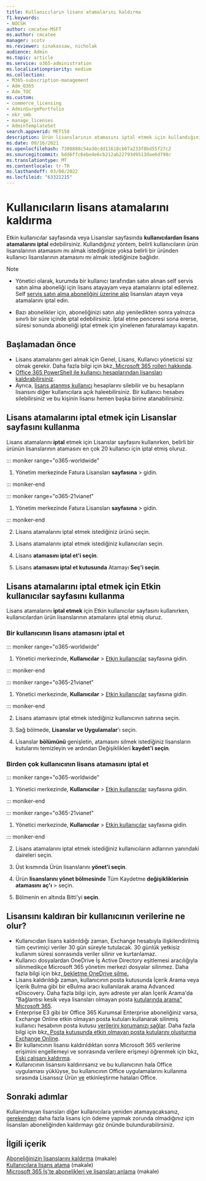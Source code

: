 ```yaml
---
title: Kullanıcıların lisans atamalarını kaldırma
f1.keywords:
- NOCSH
author: cmcatee-MSFT
ms.author: cmcatee
manager: scotv
ms.reviewer: sinakassaw, nicholak
audience: Admin
ms.topic: article
ms.service: o365-administration
ms.localizationpriority: medium
ms.collection:
- M365-subscription-management
- Adm_O365
- Adm_TOC
ms.custom:
- commerce_licensing
- AdminSurgePortfolio
- okr_smb
- manage_licenses
- AdminTemplateSet
search.appverid: MET150
description: Ürün lisanslarının atamasını iptal etmek için kullandığınız yöntem, lisans atamalarını belirli kullanıcılardan mı yoksa belirli bir üründen mi iptal ettiğine bağlıdır.
ms.date: 09/16/2021
ms.openlocfilehash: 7308888c54a30cdd11618cb07a233f8bd55f27c2
ms.sourcegitcommit: bdd6ffc6ebe4e6cb212ab22793d9513dae6d798c
ms.translationtype: MT
ms.contentlocale: tr-TR
ms.lasthandoff: 03/08/2022
ms.locfileid: "63321215"
---
```

# <a name="unassign-licenses-from-users"></a>Kullanıcıların lisans atamalarını kaldırma

Etkin kullanıcılar sayfasında veya Lisanslar sayfasında **kullanıcılardan lisans** **atamalarını iptal** edebilirsiniz. Kullandığınız yöntem, belirli kullanıcıların ürün lisanslarının atamasını mı almak istediğinize yoksa belirli bir üründen kullanıcı lisanslarının atamasını mı almak istediğinize bağlıdır.

> [!NOTE]
> 
> - Yönetici olarak, kurumda bir kullanıcı tarafından satın alınan self servis satın alma aboneliği için lisans atayayam veya atamalarını iptal edilemez. Self [servis satın alma aboneliğini üzerine alıp](../../commerce/subscriptions/manage-self-service-purchases-admins.md#take-over-a-self-service-purchase-subscription) lisansları atayın veya atamalarını iptal edin.
> 
> - Bazı abonelikler için, aboneliğinizi satın alıp yeniledikten sonra yalnızca sınırlı bir süre içinde iptal edebilirsiniz. İptal etme penceresi sona ererse, süresi sonunda aboneliği iptal etmek için yinelenen faturalamayı kapatın.

## <a name="before-you-begin"></a>Başlamadan önce

- Lisans atamalarını geri almak için Genel, Lisans, Kullanıcı yöneticisi siz olmak gerekir. Daha fazla bilgi için bkz[. Microsoft 365 rolleri hakkında](../add-users/about-admin-roles.md).
- [Office 365 PowerShell ile kullanıcı hesaplarından lisansları kaldırabilirsiniz](../../enterprise/remove-licenses-from-user-accounts-with-microsoft-365-powershell.md).
- Ayrıca, [lisans atanmış kullanıcı](../add-users/delete-a-user.md) hesaplarını silebilir ve bu hesapların lisansını diğer kullanıcılara açık haleebilirsiniz. Bir kullanıcı hesabını silebilirsiniz ve bu kişinin lisansı hemen başka birine atanabilirsiniz.

## <a name="use-the-licenses-page-to-unassign-licenses"></a>Lisans atamalarını iptal etmek için Lisanslar sayfasını kullanma

Lisans atamalarını **iptal** etmek için Lisanslar sayfasını kullanırken, belirli bir ürünün lisanslarının atamasını en çok 20 kullanıcı için iptal etmiş oluruz.

::: moniker range="o365-worldwide"

1. Yönetim merkezinde Fatura Lisansları **sayfasına** \> gidin.<a href="https://go.microsoft.com/fwlink/p/?linkid=842264" target="_blank"></a>

::: moniker-end

::: moniker range="o365-21vianet"

1. Yönetim merkezinde Fatura Lisansları **sayfasına** \> gidin.<a href="https://go.microsoft.com/fwlink/p/?linkid=850625" target="_blank"></a>

::: moniker-end

2. Lisans atamalarını iptal etmek istediğiniz ürünü seçin.

3. Lisans atamalarını iptal etmek istediğiniz kullanıcıları seçin.

4. Lisans **atamasını iptal et'i seçin**.

5. Lisans **atamasını iptal et kutusunda** Atamayı **Seç'i seçin**.

## <a name="use-the-active-users-page-to-unassign-licenses"></a>Lisans atamalarını iptal etmek için Etkin kullanıcılar sayfasını kullanma

Lisans atamalarını **iptal etmek** için Etkin kullanıcılar sayfasını kullanırken, kullanıcılardan ürün lisanslarının atamalarını iptal etmiş oluruz.

### <a name="unassign-licenses-from-one-user"></a>Bir kullanıcının lisans atamasını iptal et

::: moniker range="o365-worldwide"

1. Yönetici merkezinde, **Kullanıcılar** \> <a href="https://go.microsoft.com/fwlink/p/?linkid=834822" target="_blank">Etkin kullanıcılar</a> sayfasına gidin.

::: moniker-end

::: moniker range="o365-21vianet"

1. Yönetici merkezinde, **Kullanıcılar** \> <a href="https://go.microsoft.com/fwlink/p/?linkid=850628" target="_blank">Etkin kullanıcılar</a> sayfasına gidin.

::: moniker-end

2. Lisans atamasını iptal etmek istediğiniz kullanıcının satırına seçin.

3. Sağ bölmede, **Lisanslar ve Uygulamalar**'ı seçin.

4. Lisanslar **bölümünü** genişletin, atamasını silmek istediğiniz lisansların kutularını temizleyin ve ardından Değişiklikleri **kaydet'i seçin**.

### <a name="unassign-licenses-from-multiple-users"></a>Birden çok kullanıcının lisans atamasını iptal et

::: moniker range="o365-worldwide"

1. Yönetici merkezinde, **Kullanıcılar** \> <a href="https://go.microsoft.com/fwlink/p/?linkid=834822" target="_blank">Etkin kullanıcılar</a> sayfasına gidin.

::: moniker-end

::: moniker range="o365-21vianet"

1. Yönetici merkezinde, **Kullanıcılar** \> <a href="https://go.microsoft.com/fwlink/p/?linkid=850628" target="_blank">Etkin kullanıcılar</a> sayfasına gidin.

::: moniker-end

2. Lisans atamalarını iptal etmek istediğiniz kullanıcıların adlarının yanındaki daireleri seçin.

3. Üst kısmında Ürün lisanslarını **yönet'i seçin**.

4. Ürün **lisanslarını yönet bölmesinde** Tüm Kaydetme **değişikliklerinin atamasını** **aç'ı** >  seçin.

5. Bölmenin en altında Bitti'yi **seçin**.  

## <a name="what-happens-to-a-users-data-when-you-remove-their-license"></a>Lisansını kaldıran bir kullanıcının verilerine ne olur?

- Kullanıcıdan lisans kaldırıldığı zaman, Exchange hesabıyla ilişkilendirilmiş tüm çevrimiçi veriler 30 gün süreyle tutulacak. 30 günlük yetkisiz kullanım süresi sonrasında veriler silinir ve kurtarılamaz.
- Kullanıcı dosyalardan OneDrive İş Active Directory eşitlemesi aracılığıyla silinmedikçe Microsoft 365 yönetim merkezi dosyalar silinmez. Daha fazla bilgi için bkz[. bekletme OneDrive silme.](/onedrive/retention-and-deletion)
- Lisans kaldırıldığı zaman, kullanıcının posta kutusunda İçerik Arama veya İçerik Bulma gibi bir eBulma aracı kullanılarak arama Advanced eDiscovery. Daha fazla bilgi için, aynı adreste yer alan İçerik Arama'da "Bağlantısı kesik veya lisansları olmayan posta [kutularında arama" Microsoft 365](../../compliance/content-search.md).
- Enterprise E3 gibi bir Office 365 Kurumsal Enterprise aboneliğiniz varsa, Exchange Online etkin olmayan posta kutuları kullanarak silinmiş kullanıcı hesabının posta kutusu [verilerini korumanızı sağlar](../../compliance/inactive-mailboxes-in-office-365.md). Daha fazla bilgi için bkz[. Posta kutusunda etkin olmayan posta kutularını oluşturma Exchange Online](../../compliance/create-and-manage-inactive-mailboxes.md).
- Bir kullanıcının lisansı kaldırıldıktan sonra Microsoft 365 verilerine erişimini engellemeyi ve sonrasında verilere erişmeyi öğrenmek için bkz[. Eski çalışanı kaldırma](../add-users/remove-former-employee.md).
- Kullanıcının lisansını kaldırırsanız ve bu kullanıcının hala Office uygulaması yüklüyse, bu kullanıcının Office uygulamalarını kullanma sırasında Lisanssız Ürün [ve](https://support.microsoft.com/office/0d23d3c0-c19c-4b2f-9845-5344fedc4380) etkinleştirme hataları Office.

## <a name="next-steps"></a>Sonraki adımlar

Kullanılmayan lisansları diğer kullanıcılara yeniden atamayacaksanız[, gerekenden](../../managed-desktop/get-started/assign-licenses.md) daha fazla lisans için ödeme yapmak zorunda olmadığınız için lisansları aboneliğinden kaldırmayı göz önünde bulundurabilirsiniz.[](../../commerce/licenses/buy-licenses.md)

## <a name="related-content"></a>İlgili içerik

[Aboneliğinizin lisanslarını kaldırma](../../commerce/licenses/buy-licenses.md) (makale)\
[Kullanıcılara lisans atama](assign-licenses-to-users.md) (makale)\
[Microsoft 365 İş'te abonelikleri ve lisansları anlama](../../commerce/licenses/subscriptions-and-licenses.md) (makale)
